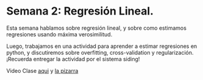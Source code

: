 # Semana 2: Regresión Lineal. 

Esta semana hablamos sobre regresión lineal, y sobre como estimamos regresiones usando máxima verosimilitud. 

Luego, trabajamos en una actividad para aprender a estimar regresiones en python, y discutiremos sobre overfitting, cross-validation y regularización.
¡Recuerda entregar la actividad por el sistema siding!

Video Clase [aqui](https://drive.google.com/file/d/15oITVSK_F7VjKf1cwpuAfJUpCiXmquSd/view?usp=sharing) y [la pizarra](https://drive.google.com/file/d/1iStP6V3LJ2O0OlO2tZl9tm1UylBvqpNj/view?usp=sharing)
